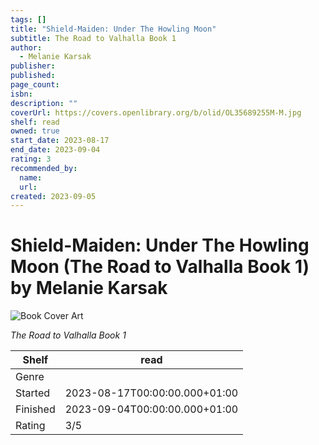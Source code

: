 ```yaml
---
tags: []
title: "Shield-Maiden: Under The Howling Moon"
subtitle: The Road to Valhalla Book 1
author:
  - Melanie Karsak
publisher:
published:
page_count:
isbn:
description: ""
coverUrl: https://covers.openlibrary.org/b/olid/OL35689255M-M.jpg
shelf: read
owned: true
start_date: 2023-08-17
end_date: 2023-09-04
rating: 3
recommended_by:
  name:
  url:
created: 2023-09-05
---
```


# Shield-Maiden: Under The Howling Moon (The Road to Valhalla Book 1) by Melanie Karsak

![Book Cover Art](https://covers.openlibrary.org/b/olid/OL35689255M-M.jpg)

_The Road to Valhalla Book 1_

| Shelf | read |
| --- | --- |
| Genre |  |
| Started | 2023-08-17T00:00:00.000+01:00 |
| Finished | 2023-09-04T00:00:00.000+01:00 |
| Rating | 3/5 |

